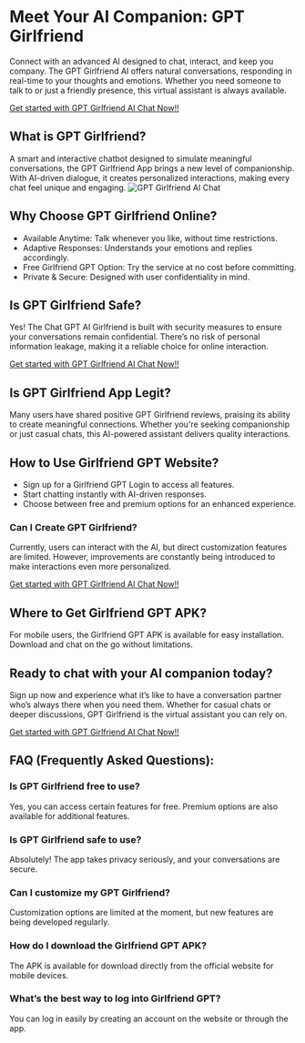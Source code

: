 <h1>Meet Your AI Companion: GPT Girlfriend</h1>

Connect with an advanced AI designed to chat, interact, and keep you company. The GPT Girlfriend AI offers natural conversations, responding in real-time to your thoughts and emotions. Whether you need someone to talk to or just a friendly presence, this virtual assistant is always available.

<a href="https://golove.ai/?ref=gh-golove-ai">Get started with GPT Girlfriend AI Chat Now!!</a>

<h2>What is GPT Girlfriend?</h2>
A smart and interactive chatbot designed to simulate meaningful conversations, the GPT Girlfriend App brings a new level of companionship. With AI-driven dialogue, it creates personalized interactions, making every chat feel unique and engaging.

<img src="https://cloth-off.ai/wp-content/uploads/2025/02/photo_2025-02-04_19-39-21.jpg" alt="GPT Girlfriend AI Chat">

<h2>Why Choose GPT Girlfriend Online?</h2>

<ul>
    <li>Available Anytime: Talk whenever you like, without time restrictions.</li>
    <li>Adaptive Responses: Understands your emotions and replies accordingly.</li>
    <li>Free Girlfriend GPT Option: Try the service at no cost before committing.</li>
    <li>Private & Secure: Designed with user confidentiality in mind.</li>
</ul>

<h2>Is GPT Girlfriend Safe?</h2>

Yes! The Chat GPT AI Girlfriend is built with security measures to ensure your conversations remain confidential. There’s no risk of personal information leakage, making it a reliable choice for online interaction.

<a href="https://golove.ai/?ref=gh-golove-ai">Get started with GPT Girlfriend AI Chat Now!!</a>

<h2>Is GPT Girlfriend App Legit?</h2>

Many users have shared positive GPT Girlfriend reviews, praising its ability to create meaningful connections. Whether you're seeking companionship or just casual chats, this AI-powered assistant delivers quality interactions.

<h2>How to Use Girlfriend GPT Website?</h2>

<ul>
    <li>Sign up for a Girlfriend GPT Login to access all features.</li>
    <li>Start chatting instantly with AI-driven responses.</li>
    <li>Choose between free and premium options for an enhanced experience.</li>
</ul>

<h3>Can I Create GPT Girlfriend?</h3>
Currently, users can interact with the AI, but direct customization features are limited. However, improvements are constantly being introduced to make interactions even more personalized.

<a href="https://golove.ai/?ref=gh-golove-ai">Get started with GPT Girlfriend AI Chat Now!!</a>

<h2>Where to Get Girlfriend GPT APK?</h2>

For mobile users, the Girlfriend GPT APK is available for easy installation. Download and chat on the go without limitations.

<h2>Ready to chat with your AI companion today?</h2>

Sign up now and experience what it’s like to have a conversation partner who’s always there when you need them. Whether for casual chats or deeper discussions, GPT Girlfriend is the virtual assistant you can rely on.

<a href="https://golove.ai/?ref=gh-golove-ai">Get started with GPT Girlfriend AI Chat Now!!</a>

<h2>FAQ (Frequently Asked Questions):</h2>

<h3>Is GPT Girlfriend free to use?</h3>
<p>Yes, you can access certain features for free. Premium options are also available for additional features.</p>

<h3>Is GPT Girlfriend safe to use?</h3>
<p>Absolutely! The app takes privacy seriously, and your conversations are secure.</p>

<h3>Can I customize my GPT Girlfriend?</h3>
<p>Customization options are limited at the moment, but new features are being developed regularly.</p>

<h3>How do I download the Girlfriend GPT APK?</h3>
<p>The APK is available for download directly from the official website for mobile devices.</p>

<h3>What’s the best way to log into Girlfriend GPT?</h3>
<p>You can log in easily by creating an account on the website or through the app.</p>
